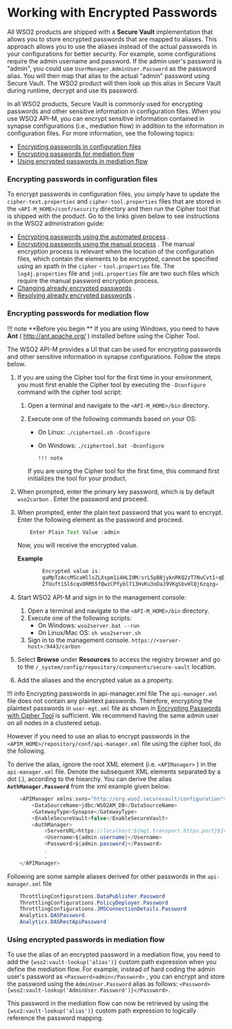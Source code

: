 # Working with Encrypted Passwords

All WSO2 products are shipped with a **Secure Vault** implementation that allows you to store encrypted passwords that are mapped to aliases. This approach allows you to use the aliases instead of the actual passwords in your configurations for better security. For example, some configurations require the admin username and password. If the admin user's password is "admin", you could use `UserManager.AdminUser.Password` as the password alias. You will then map that alias to the actual "admin" password using Secure Vault. The WSO2 product will then look up this alias in Secure Vault during runtime, decrypt and use its password.


In all WSO2 products, Secure Vault is commonly used for encrypting passwords and other sensitive information in configuration files. When you use WSO2 API-M, you can encrypt sensitive information contained in synapse configurations (i.e., mediation flow) in addition to the information in configuration files. For more information, see the following topics:

-   [Encrypting passwords in configuration files](#WorkingwithEncryptedPasswords-Encryptingpasswordsinconfigurationfiles)
-   [Encrypting passwords for mediation flow](#WorkingwithEncryptedPasswords-Encryptingpasswordsformediationflow)
-   [Using encrypted passwords in mediation flow](#WorkingwithEncryptedPasswords-Usingencryptedpasswordsinmediationflow)

### Encrypting passwords in configuration files

To encrypt passwords in configuration files, you simply have to update the `cipher-text.properties` and `cipher-tool.properties` files that are stored in the `<API-M_HOME>/conf/security` directory and then run the Cipher tool that is shipped with the product. Go to the links given below to see instructions in the WSO2 administration guide:

-   [Encrypting passwords using the automated process](https://docs.wso2.com/display/ADMIN44x/Encrypting+Passwords+with+Cipher+Tool#EncryptingPasswordswithCipherTool-automated) .
-   [Encrypting passwords using the manual process](https://docs.wso2.com/display/ADMIN44x/Encrypting+Passwords+with+Cipher+Tool#EncryptingPasswordswithCipherTool-manual_process) .
    The manual encryption process is relevant when the location of the configuration files, which contain the elements to be encrypted, cannot be specified using an xpath in the `cipher` - `tool.properties` file. The `log4j.properties` file and `jndi.properties` file are two such files which require the manual password encryption process.
-   [Changing already encrypted passwords](https://docs.wso2.com/display/ADMIN44x/Encrypting+Passwords+with+Cipher+Tool#EncryptingPasswordswithCipherTool-changing_encrypted_passwords) .
-   [Resolving already encrypted passwords](https://docs.wso2.com/display/ADMIN44x/Resolving+Encrypted+Passwords) .

### Encrypting passwords for mediation flow

!!! note
**Before you begin
** If you are using Windows, you need to have **Ant** ( <http://ant.apache.org/> ) installed before using the Cipher Tool.


The WSO2 API-M provides a UI that can be used for encrypting passwords and other sensitive information in synapse configurations. Follow the steps below.

1.  If you are using the Cipher tool for the first time in your environment, you must first enable the Cipher tool by executing the `-Dconfigure` command with the cipher tool script:

    1.  Open a terminal and navigate to the `<API-M_HOME>/bin` directory.
    2.  Execute one of the following commands based on your OS:

        -   On Linux: `./ciphertool.sh -Dconfigure`

        -   On Windows: `./ciphertool.bat -Dconfigure`

                !!! note
        If you are using the Cipher tool for the first time, this command first initializes the tool for your product.


2.  When prompted, enter the primary key password, which is by default `wso2carbon` .
    Enter the password and proceed.
3.  When prompted, enter the plain text password that you want to encrypt.
    Enter the following element as the password and proceed.

    ``` java
        Enter Plain Text Value :admin
    ```

    Now, you will receive the encrypted value.

    **Example**

    ``` java
            Encrypted value is: 
            gaMpTzAccMScaHllsZLXspm1i4HLI0M/srL5pB8jyknRKQ2zT7NuCvt1+qEkElRLgwlrohz3lkuE0KFuapXrCSs5pxfGMOLn4/k7dNs2SlwbsG8C++/
            ZfUuft1Sl6cqvDRM55fQwzCPfybl713HvKu3oDaJ9VKgSbvHlQj6zqzg=
    ```

4.  Start WSO2 API-M and sign in to the management console:
    1.  Open a terminal and navigate to the `<API-M_HOME>/bin` directory.
    2.  Execute one of the following scripts:
        -   On Windows: `wso2server.bat --run`
        -   On Linux/Mac OS: `sh wso2server.sh`
    3.  Sign in to the management console.
`https://<server-host>:9443/carbon           `
5.  Select **Browse** under **Resources** to access the registry browser and go to the `/_system/config/repository/components/secure-vault` location.

6.  Add the aliases and the encrypted value as a property.

!!! info
Encrypting passwords in api-manager.xml file
The `api-manager.xml` file does not contain any plaintext passwords. Therefore, encrypting the plaintext passwords in `user-mgt.xml` file as shown in [Encrypting Passwords with Cipher Tool](https://docs.wso2.com/display/ADMIN44x/Encrypting+Passwords+with+Cipher+Tool) is sufficient. We recommend having the same admin user on all nodes in a clustered setup.

However if you need to use an alias to encrypt passwords in the `<APIM_HOME>/repository/conf/api-manager.xml` file using the cipher tool, do the following.

To derive the alias, ignore the root XML element (i.e. `<APIManager>` ) in the `api-manager.xml` file. Denote the subsequent XML elements separated by a dot (.), according to the hiearchy. You can derive the alias **`AuthManager.Password`** from the xml example given below.

``` java
    <APIManager xmlns:svns="http://org.wso2.securevault/configuration">
        <DataSourceName>jdbc/WSO2AM_DB</DataSourceName>
        <GatewayType>Synapse</GatewayType>
        <EnableSecureVault>false</EnableSecureVault>
        <AuthManager>
            <ServerURL>https://localhost:${mgt.transport.https.port}${carbon.context}services/</ServerURL>
            <Username>${admin.username}</Username>
            <Password>${admin.password}</Password>
            .
            .
    </APIManager>
```

Following are some sample aliases derived for other passwords in the `api-manager.xml` file

``` java
    ThrottlingConfigurations.DataPublisher.Password 
    ThrottlingConfigurations.PolicyDeployer.Password
    ThrottlingConfigurations.JMSConnectionDetails.Password
    Analytics.DASPassword.
    Analytics.DASRestApiPassword
```


### Using encrypted passwords in mediation flow

To use the alias of an encrypted password in a mediation flow, you need to add the `{wso2:vault-lookup('alias')}` custom path expression when you define the mediation flow. For example, instead of hard coding the admin user's password as `<Password>admin</Password>` , you can encrypt and store the password using the `AdminUser.Password` alias as follows: `<Password>{wso2:vault-lookup('AdminUser.Password')}</Password>.        `

This password in the mediation flow can now be retrieved by using the `{wso2:vault-lookup('alias')}` custom path expression to logically reference the password mapping.

